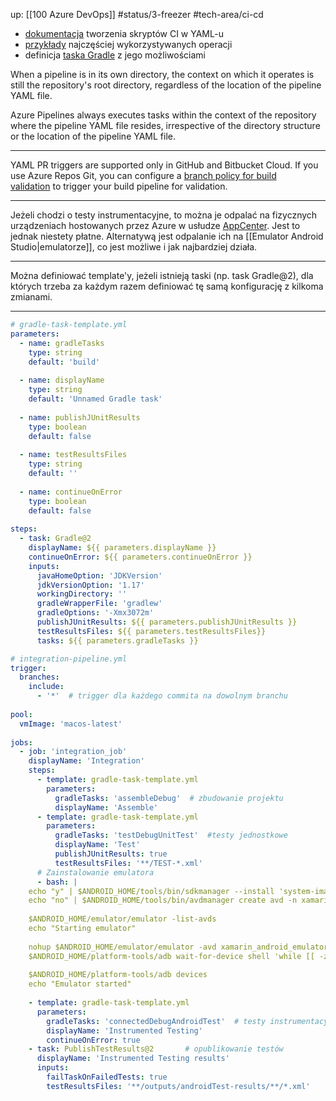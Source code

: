 up: [[100 Azure DevOps]]
#status/3-freezer 
#tech-area/ci-cd 

- [dokumentacja](https://learn.microsoft.com/en-us/azure/devops/pipelines/yaml-schema/?view=azure-pipelines) tworzenia skryptów CI w YAML-u
- [przykłady](https://learn.microsoft.com/pl-pl/azure/devops/pipelines/ecosystems/android?view=azure-devops) najczęściej wykorzystywanych operacji 
- definicja [taska Gradle](https://learn.microsoft.com/en-us/azure/devops/pipelines/tasks/reference/gradle-v2?view=azure-pipelines) z jego możliwościami

When a pipeline is in its own directory, the context on which it operates is still the repository's root directory, regardless of the location of the pipeline YAML file.

Azure Pipelines always executes tasks within the context of the repository where the pipeline YAML file resides, irrespective of the directory structure or the location of the pipeline YAML file.

---

YAML PR triggers are supported only in GitHub and Bitbucket Cloud. If you use Azure Repos Git, you can configure a [branch policy for build validation](https://learn.microsoft.com/en-us/azure/devops/repos/git/branch-policies#build-validation) to trigger your build pipeline for validation.

---

Jeżeli chodzi o testy instrumentacyjne, to można je odpalać na fizycznych urządzeniach hostowanych przez Azure w usłudze [AppCenter](https://appcenter.ms/). Jest to jednak niestety płatne.
Alternatywą jest odpalanie ich na [[Emulator Android Studio|emulatorze]], co jest możliwe i jak najbardziej działa.

---

Można definiować template'y, jeżeli istnieją taski (np. task Gradle@2), dla których trzeba za każdym razem definiować tę samą konfigurację z kilkoma zmianami.

---

```yaml   
# gradle-task-template.yml
parameters:  
  - name: gradleTasks  
    type: string  
    default: 'build'  
  
  - name: displayName  
    type: string  
    default: 'Unnamed Gradle task'  
  
  - name: publishJUnitResults  
    type: boolean  
    default: false  
  
  - name: testResultsFiles  
    type: string  
    default: ''  
  
  - name: continueOnError  
    type: boolean  
    default: false  
  
steps:  
  - task: Gradle@2  
    displayName: ${{ parameters.displayName }}  
    continueOnError: ${{ parameters.continueOnError }}  
    inputs:  
      javaHomeOption: 'JDKVersion'  
      jdkVersionOption: '1.17'  
      workingDirectory: ''  
      gradleWrapperFile: 'gradlew'  
      gradleOptions: '-Xmx3072m'  
      publishJUnitResults: ${{ parameters.publishJUnitResults }}  
      testResultsFiles: ${{ parameters.testResultsFiles}}  
      tasks: ${{ parameters.gradleTasks }}

# integration-pipeline.yml
trigger:  
  branches:  
    include:  
      - '*'  # trigger dla każdego commita na dowolnym branchu
  
pool:  
  vmImage: 'macos-latest'  
  
jobs:  
  - job: 'integration_job'  
    displayName: 'Integration'  
    steps:  
      - template: gradle-task-template.yml  
        parameters:  
          gradleTasks: 'assembleDebug'  # zbudowanie projektu
          displayName: 'Assemble'  
      - template: gradle-task-template.yml  
        parameters:  
          gradleTasks: 'testDebugUnitTest'  #testy jednostkowe
          displayName: 'Test'  
          publishJUnitResults: true  
          testResultsFiles: '**/TEST-*.xml'
	  # Zainstalowanie emulatora
	  - bash: |  
    echo "y" | $ANDROID_HOME/tools/bin/sdkmanager --install 'system-images;android-27;google_apis;x86'   
    echo "no" | $ANDROID_HOME/tools/bin/avdmanager create avd -n xamarin_android_emulator -k 'system-images;android-27;google_apis;x86' --force  
  
    $ANDROID_HOME/emulator/emulator -list-avds  
    echo "Starting emulator"  
  
    nohup $ANDROID_HOME/emulator/emulator -avd xamarin_android_emulator -no-snapshot > /dev/null 2>&1 &  
    $ANDROID_HOME/platform-tools/adb wait-for-device shell 'while [[ -z $(getprop sys.boot_completed | tr -d '\r') ]]; do sleep 1; done; input keyevent 82'  
  
    $ANDROID_HOME/platform-tools/adb devices  
    echo "Emulator started"  
	
	- template: gradle-task-template.yml  
	  parameters:  
	    gradleTasks: 'connectedDebugAndroidTest'  # testy instrumentacyjne
	    displayName: 'Instrumented Testing'  
	    continueOnError: true  
	- task: PublishTestResults@2       # opublikowanie testów
	  displayName: 'Instrumented Testing results'  
	  inputs:  
	    failTaskOnFailedTests: true  
	    testResultsFiles: '**/outputs/androidTest-results/**/*.xml'
```
